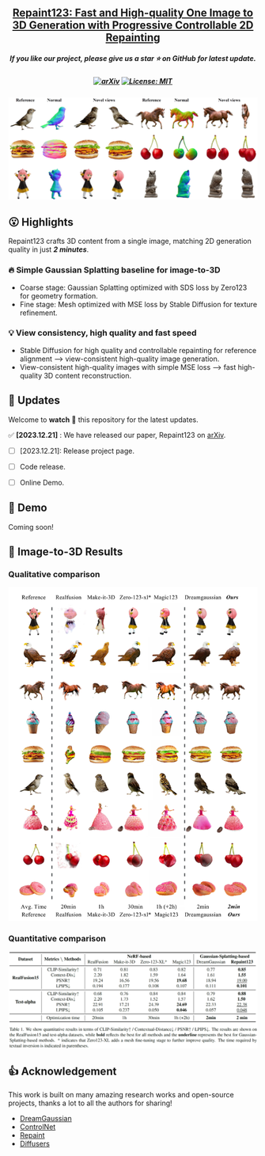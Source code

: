 <h2 align="center"> <a href="https://github.com/junwuzhang19/repaint123">Repaint123: Fast and High-quality One Image to 3D Generation with Progressive Controllable 2D Repainting</a></h2>
<h5 align="center"> If you like our project, please give us a star ⭐ on GitHub for latest update.  </h2>

<h5 align="center">
    
[![arXiv](https://img.shields.io/badge/Arxiv-2312.13271-b31b1b.svg?logo=arXiv)](https://arxiv.org/abs/2312.13271)
[![License: MIT](https://img.shields.io/badge/License-MIT-yellow.svg)](https://github.com/junwuzhang19/repaint123/blob/main/LICENSE) 

</h5>

<img src="assets/teaser.png"/>

## 😮 Highlights

Repaint123 crafts 3D content from a single image, matching 2D generation quality in just ***2 minutes***.

### 🔥 Simple Gaussian Splatting baseline for image-to-3D
- Coarse stage: Gaussian Splatting optimized with SDS loss by Zero123 for geometry formation.
- Fine stage: Mesh optimized with MSE loss by Stable Diffusion for texture refinement.

### 💡 View consistency, high quality and fast speed
- Stable Diffusion for high quality and controllable repainting for reference alignment   -->   view-consistent high-quality image generation.
- View-consistent high-quality images with simple MSE loss   -->   fast high-quality 3D content reconstruction.



## 🚩 **Updates**

Welcome to **watch** 👀 this repository for the latest updates.

✅ **[2023.12.21]** : We have released our paper, Repaint123 on [arXiv](https://arxiv.org/abs/2312.13271).
- [ ] [2023.12.21]: Release project page.
- [ ] Code release.
- [ ] Online Demo.


## 🤗 Demo

Coming soon!

## 🚀 Image-to-3D Results

### Qualitative comparison

<img src="assets/qual-comparison.jpg"/>

### Quantitative comparison

<img src="assets/quan-comparison.png"/>


## 👍 **Acknowledgement**
This work is built on many amazing research works and open-source projects, thanks a lot to all the authors for sharing!
* [DreamGaussian](https://github.com/dreamgaussian/dreamgaussian)
* [ControlNet](https://github.com/lllyasviel/ControlNet)
* [Repaint](https://github.com/andreas128/RePaint)
* [Diffusers](https://github.com/huggingface/diffusers)

<!---->
